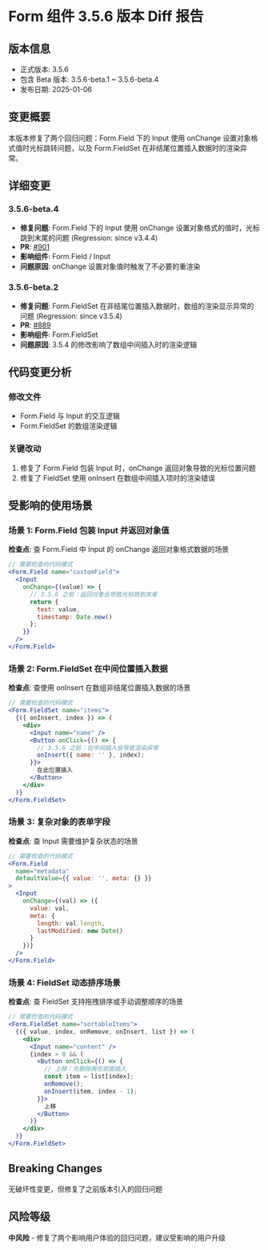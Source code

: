 # Form 组件 3.5.6 版本 Diff 报告

## 版本信息
- 正式版本: 3.5.6
- 包含 Beta 版本: 3.5.6-beta.1 ~ 3.5.6-beta.4
- 发布日期: 2025-01-06

## 变更概要

本版本修复了两个回归问题：Form.Field 下的 Input 使用 onChange 设置对象格式值时光标跳转问题，以及 Form.FieldSet 在非结尾位置插入数据时的渲染异常。

## 详细变更

### 3.5.6-beta.4
- **修复问题**: Form.Field 下的 Input 使用 onChange 设置对象格式的值时，光标跳到末尾的问题 (Regression: since v3.4.4)
- **PR**: [#901](https://github.com/sheinsight/shineout-next/pull/901)
- **影响组件**: Form.Field / Input
- **问题原因**: onChange 设置对象值时触发了不必要的重渲染

### 3.5.6-beta.2
- **修复问题**: Form.FieldSet 在非结尾位置插入数据时，数组的渲染显示异常的问题 (Regression: since v3.5.4)
- **PR**: [#889](https://github.com/sheinsight/shineout-next/pull/889)
- **影响组件**: Form.FieldSet
- **问题原因**: 3.5.4 的修改影响了数组中间插入时的渲染逻辑

## 代码变更分析

### 修改文件
- Form.Field 与 Input 的交互逻辑
- Form.FieldSet 的数组渲染逻辑

### 关键改动
1. 修复了 Form.Field 包装 Input 时，onChange 返回对象导致的光标位置问题
2. 修复了 FieldSet 使用 onInsert 在数组中间插入项时的渲染错误

## 受影响的使用场景

### 场景 1: Form.Field 包装 Input 并返回对象值
**检查点**: 查 Form.Field 中 Input 的 onChange 返回对象格式数据的场景
```jsx
// 需要检查的代码模式
<Form.Field name="customField">
  <Input 
    onChange={(value) => {
      // 3.5.6 之前：返回对象会导致光标跳到末尾
      return {
        text: value,
        timestamp: Date.now()
      };
    }}
  />
</Form.Field>
```

### 场景 2: Form.FieldSet 在中间位置插入数据
**检查点**: 查使用 onInsert 在数组非结尾位置插入数据的场景
```jsx
// 需要检查的代码模式
<Form.FieldSet name="items">
  {({ onInsert, index }) => (
    <div>
      <Input name="name" />
      <Button onClick={() => {
        // 3.5.6 之前：在中间插入会导致渲染异常
        onInsert({ name: '' }, index);
      }}>
        在此位置插入
      </Button>
    </div>
  )}
</Form.FieldSet>
```

### 场景 3: 复杂对象的表单字段
**检查点**: 查 Input 需要维护复杂状态的场景
```jsx
// 需要检查的代码模式
<Form.Field 
  name="metadata"
  defaultValue={{ value: '', meta: {} }}
>
  <Input 
    onChange={(val) => ({
      value: val,
      meta: { 
        length: val.length,
        lastModified: new Date()
      }
    })}
  />
</Form.Field>
```

### 场景 4: FieldSet 动态排序场景
**检查点**: 查 FieldSet 支持拖拽排序或手动调整顺序的场景
```jsx
// 需要检查的代码模式
<Form.FieldSet name="sortableItems">
  {({ value, index, onRemove, onInsert, list }) => (
    <div>
      <Input name="content" />
      {index > 0 && (
        <Button onClick={() => {
          // 上移：先删除再在前面插入
          const item = list[index];
          onRemove();
          onInsert(item, index - 1);
        }}>
          上移
        </Button>
      )}
    </div>
  )}
</Form.FieldSet>
```

## Breaking Changes

无破坏性变更，但修复了之前版本引入的回归问题

## 风险等级

**中风险** - 修复了两个影响用户体验的回归问题，建议受影响的用户升级